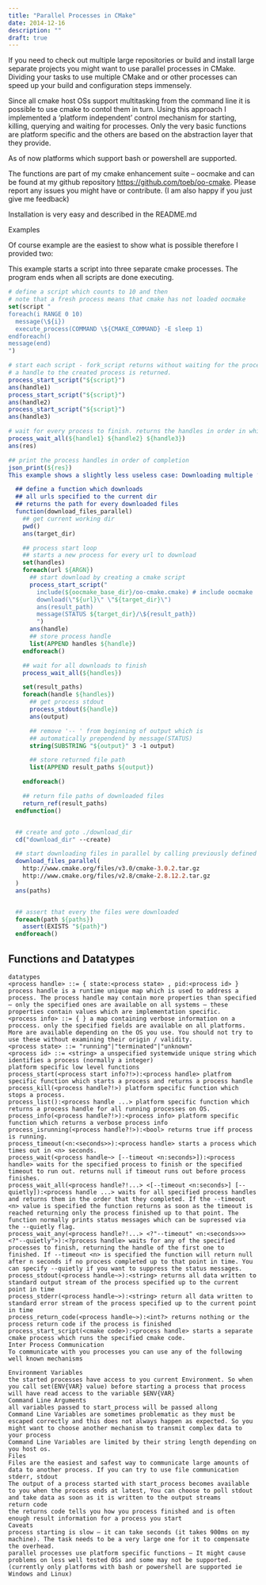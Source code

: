 ```yaml
---
title: "Parallel Processes in CMake"
date: 2014-12-16
description: ""
draft: true
---
```



If you need to check out multiple large repositories or build and install large separate projects you might want to use parallel processes in CMake. Dividing your tasks to use multiple CMake and or other processes can speed up your build and configuration steps immensely.

Since all cmake host OSs support multitasking from the command line it is possible to use cmake to contol them in turn. Using this approach I implemented a ‘platform independent’ control mechanism for starting, killing, querying and waiting for processes. Only the very basic functions are platform specific and the others are based on the abstraction layer that they provide.

As of now platforms which support bash or powershell are supported.

The functions are part of my cmake enhancement suite – oocmake and can be found at my github repository https://github.com/toeb/oo-cmake. Please report any issues you might have or contribute. (I am also happy if you just give me feedback)

Installation is very easy and described in the README.md

Examples

Of course example are the easiest to show what is possible therefore I provided two:

This example starts a script into three separate cmake processes. The program ends when all scripts are done executing.

```cmake
# define a script which counts to 10 and then 
# note that a fresh process means that cmake has not loaded oocmake
set(script "
foreach(i RANGE 0 10)
  message(\${i})
  execute_process(COMMAND \${CMAKE_COMMAND} -E sleep 1)
endforeach()
message(end)
")

# start each script - fork_script returns without waiting for the process to finish.
# a handle to the created process is returned.
process_start_script("${script}")
ans(handle1)
process_start_script("${script}")
ans(handle2)
process_start_script("${script}")
ans(handle3)

# wait for every process to finish. returns the handles in order in which the process finishes
process_wait_all(${handle1} ${handle2} ${handle3})
ans(res)

## print the process handles in order of completion
json_print(${res})
This example shows a slightly less useless case: Downloading multiple ‘large’ files in parallel to save time

  ## define a function which downloads  
  ## all urls specified to the current dir
  ## returns the path for every downloaded files
  function(download_files_parallel)
    ## get current working dir
    pwd()
    ans(target_dir)

    ## process start loop 
    ## starts a new process for every url to download
    set(handles)
    foreach(url ${ARGN})
      ## start download by creating a cmake script
      process_start_script("
        include(${oocmake_base_dir}/oo-cmake.cmake) # include oocmake
        download(\"${url}\" \"${target_dir}\")
        ans(result_path)
        message(STATUS ${target_dir}/\${result_path})
        ")
      ans(handle)
      ## store process handle 
      list(APPEND handles ${handle})
    endforeach()

    ## wait for all downloads to finish
    process_wait_all(${handles})

    set(result_paths)
    foreach(handle ${handles})
      ## get process stdout
      process_stdout(${handle})
      ans(output)

      ## remove '-- ' from beginning of output which is
      ## automatically prependend by message(STATUS) 
      string(SUBSTRING "${output}" 3 -1 output)

      ## store returned file path
      list(APPEND result_paths ${output})

    endforeach()

    ## return file paths of downloaded files
    return_ref(result_paths)
  endfunction()


  ## create and goto ./download_dir
  cd("download_dir" --create)

  ## start downloading files in parallel by calling previously defined function
  download_files_parallel(
    http://www.cmake.org/files/v3.0/cmake-3.0.2.tar.gz
    http://www.cmake.org/files/v2.8/cmake-2.8.12.2.tar.gz
  )
  ans(paths)


  ## assert that every the files were downloaded
  foreach(path ${paths})
    assert(EXISTS "${path}")
  endforeach()


```



## Functions and Datatypes

```
datatypes
<process handle> ::= { state:<process state> , pid:<process id> } process handle is a runtime unique map which is used to address a process. The process handle may contain more properties than specified – only the specified ones are available on all systems – these properties contain values which are implementation specific.
<process info> ::= { } a map containing verbose information on a proccess. only the specified fields are available on all platforms. More are available depending on the OS you use. You should not try to use these without examining their origin / validity.
<process state> ::= "running"|"terminated"|"unknown"
<process id> ::= <string> a unspecified systemwide unique string which identifies a process (normally a integer)
platform specific low level functions
process_start(<process start info?!>):<process handle> platfrom specific function which starts a process and returns a process handle
process_kill(<process handle?!>) platform specific function which stops a process.
process_list():<process handle ...> platform specific function which returns a process handle for all running processes on OS.
process_info(<process handle?!>):<process info> platform specific function which returns a verbose process info
process_isrunning(<process handle?!>):<bool> returns true iff process is running.
process_timeout(<n:<seconds>>):<process handle> starts a process which times out in <n> seconds.
process_wait(<process handle~> [--timeout <n:seconds>]):<process handle> waits for the specified process to finish or the specified timeout to run out. returns null if timeout runs out before process finishes.
process_wait_all(<process handle?!...> <[--timeout <n:seconds>] [--quietly]):<process handle ...> waits for all specified process handles and returns them in the order that they completed. If the --timeout <n> value is specified the function returns as soon as the timeout is reached returning only the process finished up to that point. The function normally prints status messages which can be supressed via the --quietly flag.
process_wait_any(<process handle?!...> <?"--timeout" <n:<seconds>>> <?"--quietly">):<?process handle> waits for any of the specified processes to finish, returning the handle of the first one to finished. If --timeout <n> is specified the function will return null after n seconds if no process completed up to that point in time. You can specify --quietly if you want to suppress the status messages.
process_stdout(<process handle~>):<string> returns all data written to standard output stream of the process specified up to the current point in time
process_stderr(<process handle~>):<string> return all data written to standard error stream of the process specified up to the current point in time
process_return_code(<process handle~>):<int?> returns nothing or the process return code if the process is finished
process_start_script(<cmake code>):<process handle> starts a separate cmake process which runs the specified cmake code.
Inter Process Communication
To communicate with you processes you can use any of the following well known mechanisms

Environment Variables
the started processes have access to you current Environment. So when you call set(ENV{VAR} value) before starting a process that process will have read access to the variable $ENV{VAR}
Command Line Arguments
all variables passed to start_process will be passed allong
Command Line Variables are sometimes problematic as they must be escaped correctly and this does not always happen as expected. So you might want to choose another mechanism to transmit complex data to your process
Command Line Variables are limited by their string length depending on you host os.
Files
Files are the easiest and safest way to communicate large amounts of data to another process. If you can try to use file communication
stderr, stdout
The output of a process started with start_process becomes available to you when the process ends at latest, You can choose to poll stdout and take data as soon as it is written to the output streams
return code
the returns code tells you how you process finished and is often enough result information for a process you start
Caveats
process starting is slow – it can take seconds (it takes 900ms on my machine). The task needs to be a very large one for it to compensate the overhead.
parallel processes use platform specific functions – It might cause problems on less well tested OSs and some may not be supported. (currently only platforms with bash or powershell are supported ie Windows and Linux)
```